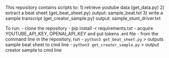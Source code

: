 This repository contains scripts to:
    1) retrieve youtube data (get_data.py)
    2) extract a beat sheet (get_beat_sheet.py) output: sample_beat.txt
    3) write a sample transcript (get_creator_sample.py) output: sample_stunt_driver.txt

To run:
    - clone the repository
    - pip install -r requirements.txt
    - acquire YOUTUBE_API_KEY, OPENAI_API_KEY and put tokens .ent file
    - from the command line in the repository, run
        - `python3 get_beat_sheet.py` > outputs sample beat sheet to cmd line
        - `python3 get_creator_sample.py` > output creator sample to cmd line

